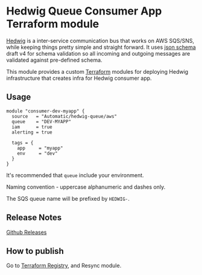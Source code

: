 Hedwig Queue Consumer App Terraform module
==========================================

[Hedwig](https://github.com/Automatic/hedwig) is a inter-service communication bus that works on AWS SQS/SNS, while keeping things pretty simple and
straight forward. It uses [json schema](http://json-schema.org/) draft v4 for schema validation so all incoming
and outgoing messages are validated against pre-defined schema.

This module provides a custom [Terraform](https://www.terraform.io/) modules for deploying Hedwig infrastructure that
creates infra for Hedwig consumer app.

## Usage 

```hcl
module "consumer-dev-myapp" {
  source   = "Automatic/hedwig-queue/aws"
  queue    = "DEV-MYAPP"
  iam      = true
  alerting = true

  tags = {
    app     = "myapp"
    env     = "dev"
  }
}
```

It's recommended that `queue` include your environment. 

Naming convention - uppercase alphanumeric and dashes only.

The SQS queue name will be prefixed by `HEDWIG-`.

## Release Notes

[Github Releases](https://github.com/Automatic/terraform-aws-hedwig-queue/releases)

## How to publish

Go to [Terraform Registry](https://registry.terraform.io/modules/Automatic/hedwig-queue/aws), and Resync module.
